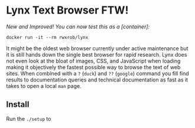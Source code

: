 # Lynx Text Browser FTW!

*New and Improved! You can now test this as a [container]:*

```
docker run -it --rm rwxrob/lynx
```

It might be the oldest web browser currently under active maintenance but it is still hands down the single best browser for rapid research. Lynx does not even look at the bloat of images, CSS, and JavaScript when loading making it objectively the fastest possible way to browse the text of web sites. When combined with a `?` (`duck`) and `??` (`google`) command you fill find results to documentation queries and technical documentation as fast as it takes to open a local `man` page.

## Install

Run the `./setup` to
